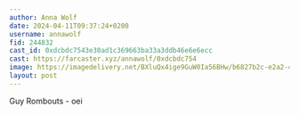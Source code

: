```yaml
---
author: Anna Wolf
date: 2024-04-11T09:37:24+0200
username: annawolf
fid: 244832
cast_id: 0xdcbdc7543e30ad1c369663ba33a3ddb46e6e6ecc
cast: https://farcaster.xyz/annawolf/0xdcbdc754
image: https://imagedelivery.net/BXluQx4ige9GuW0Ia56BHw/b6827b2c-e2a2-47f3-924b-5c81a85d3e00/original
layout: post
---
```


Guy Rombouts - oei

<img src='https://imagedelivery.net/BXluQx4ige9GuW0Ia56BHw/b6827b2c-e2a2-47f3-924b-5c81a85d3e00/original' alt='' referrerpolicy='no-referrer'/>

